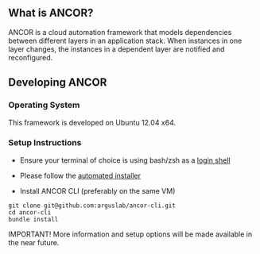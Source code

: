 ## What is ANCOR?

ANCOR is a cloud automation framework that models dependencies between different layers in an
application stack. When instances in one layer changes, the instances in a dependent layer
are notified and reconfigured.

## Developing ANCOR

### Operating System

This framework is developed on Ubuntu 12.04 x64. 

### Setup Instructions

- Ensure your terminal of choice is using bash/zsh as a [login shell](https://rvm.io/support/faq)

- Please follow the [automated installer](https://github.com/arguslab/ancor-environment) 

- Install ANCOR CLI (preferably on the same VM)

```
git clone git@github.com:arguslab/ancor-cli.git
cd ancor-cli
bundle install
```

IMPORTANT! More information and setup options will be made available in the near future.
